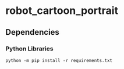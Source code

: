 # robot_cartoon_portrait

## Dependencies
### Python Libraries
`python -m pip install -r requirements.txt`
